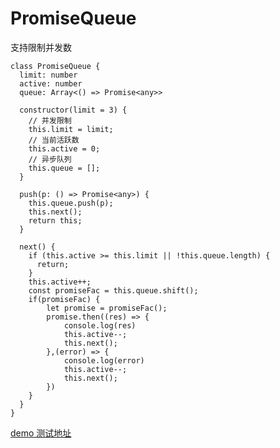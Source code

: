 # PromiseQueue

支持限制并发数

```
class PromiseQueue {
  limit: number
  active: number
  queue: Array<() => Promise<any>>

  constructor(limit = 3) {
    // 并发限制
    this.limit = limit;
    // 当前活跃数
    this.active = 0;
    // 异步队列
    this.queue = [];
  }

  push(p: () => Promise<any>) {
    this.queue.push(p);
    this.next();
    return this;
  }

  next() {
    if (this.active >= this.limit || !this.queue.length) {
      return;
    }
    this.active++;
    const promiseFac = this.queue.shift();
    if(promiseFac) {
        let promise = promiseFac();
        promise.then((res) => {
            console.log(res)
            this.active--;
            this.next();
        },(error) => {
            console.log(error)
            this.active--;
            this.next();
        })
    }
  }
}
```

[demo 测试地址](https://www.typescriptlang.org/zh/play?#code/MYGwhgzhAEAKBOB7AtgSwgUwIoFcN+gG8AoaaEVNAFwC5oA7HZAIw3lOjGCtQDcM6jFmw4BHPHjoBBePDABPADwAKAJTQAvAD44SNJkVh68rVuIdgiehCrwc3RPGUVqm6AGZ1JMmQD0v6EA3PUBF5UAFNMA2JQ4yKgALdAA6F1QqNySqAG4o6H9oQGV9QFklQG5bQGHYwAdTLNiErh5+NwAGTJ9sgMAgfUBTa0B8NMB0JQq4iHjxfAw3AG0AXUboAF9zMgAHHAgY5Tm6NU0dBBR0DENjLS9ehMG8eIWlldVJ6L74+gwADyo1a+h4DCoceHpoSohJmYce5PdbeHyoABm0GUf3i1T4wy0Gl+tzS0AAPujoABCWEnDCJDD0ADmsUOTTI70+31eMyasPh-AA1EzXpZrCk5nodgAxLhuPESAlLSHPK5ZSErbmYPnAckUsggD7QLnbTBuVX6DCyl5ZJqanbxWJE5TKd4QdTaIh6hXQdkQRBKxKIYlmjAWm0KhncBEAWl9r1tKISwLFgZ8UwANMo2Eh4JadGCg2R7Y6CSAXTHZI5VJ6Kd6ahh-eGvbdQ7qg1Nc006T4ODNAUqUsgwA8ACqUYbIgCMdT7xCb0DQ9A7yC70F7dQHyrk9AAJihR9qcD9kWpBExWPANtamlSvj85mB4JgAJL0Z6mlvtzvQX1D1AjzvqABU0AAsmBYvFZwvkOsmQfJ8x1UI1EAAZVsR9XVUXNGxnIw-3AjAlR9Kw3HXaBmEQNMjB3T9v1-FB1kUaA6niAAWcx7RSfE3HuAB3XQ1WwIVlAo3NpxSVhiUfDCE13HwIUcaFB1Qep0mgcTSN7STUBZeUFXxM5FmWaEBKTZNByI5AlzcHSlx5Fc1DzPcPgPBgMCYrYtVNc0M34SM3gwAArDBuA05MvOgUzvKaTAqCXRAcEvDTfL8hUdOQ1CeCsdYAH5nIgByMGUAADAASQhUCmf0IHsYB3Qgf0soMzspjS9Q6HeNzuHSrKcv9CEwFQEASsIMqxwq6sIq8qM3kQxdn3C5MqzzMaa2IQEeMfNQgA)
